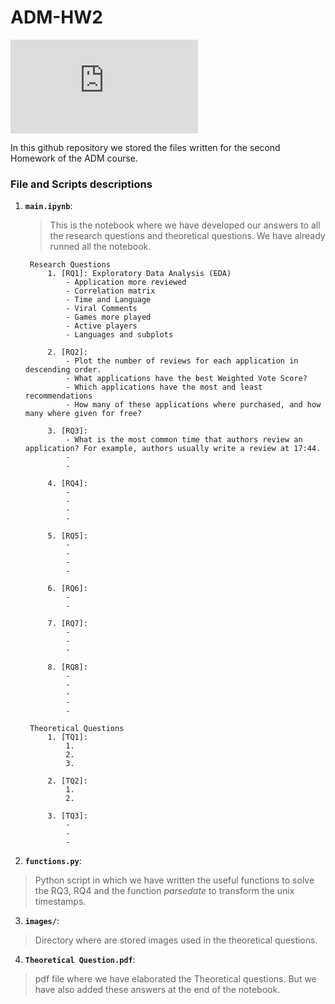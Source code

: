 # ADM-HW2

![steam](https://www.vortez.net/contentteller.php?ct=news&action=file&id=18653)

In this github repository we stored the files written for the second Homework of the ADM course.

### File and Scripts descriptions
1. __`main.ipynb`__:
    > This is the notebook where we have developed our answers to all the research questions and theoretical questions. We have already runned all the notebook.
    
        Research Questions
            1. [RQ1]: Exploratory Data Analysis (EDA)
                - Application more reviewed 
                - Correlation matrix
                - Time and Language
                - Viral Comments
                - Games more played
                - Active players
                - Languages and subplots
    
            2. [RQ2]:
                - Plot the number of reviews for each application in descending order.
                - What applications have the best Weighted Vote Score?
                - Which applications have the most and least recommendations
                - How many of these applications where purchased, and how many where given for free?
        
            3. [RQ3]:
                - What is the most common time that authors review an application? For example, authors usually write a review at 17:44.
                -
                - 
    
            4. [RQ4]:
                - 
                - 
                - 
                - 
          
            5. [RQ5]:
                - 
                - 
                - 
                - 
          
            6. [RQ6]:
                - 
                - 
                
            7. [RQ7]:
                - 
                - 
                - 
          
            8. [RQ8]:
                -
                - 
                - 
                - 
                - 
            
        Theoretical Questions
            1. [TQ1]:
                1. 
                2. 
                3.

            2. [TQ2]:
                1. 
                2. 

            3. [TQ3]:
                - 
                - 
                - 
            
      
2. __`functions.py`__:
  > Python script in which we have written the useful functions to solve the RQ3, RQ4 and the function *parsedate* to transform the unix timestamps.
3. __`images/`__: 
  > Directory where are stored images used in the theoretical questions.
4. __`Theoretical Question.pdf`__: 
  > pdf file where we have elaborated the Theoretical questions. But we have also added these answers at the end of the notebook. 
